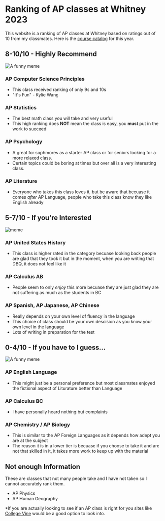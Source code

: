 # Ranking of AP classes at Whitney 2023
This website is a ranking of AP classes at Whitney based on ratings out of 10 from my classmates. Here is the [course catalog](https://4.files.edl.io/c55b/07/06/23/163948-12684ae2-ceb9-485d-aba6-57f14e48a8ae.pdf) for this year.
## 8-10/10 - Highly Recommend
![A funny meme](https://encrypted-tbn0.gstatic.com/images?q=tbn:ANd9GcQC5MpW1YSzkMuV9C5SjHqo2M9MLB7gccgXTfIyQA7CElpsRrucI772yk6Odrztx9IhoIQ&usqp=CAU)

### AP Computer Science Principles
- This class received ranking of only 9s and 10s
- "It's Fun" - Kylie Wang

### AP Statistics
- The best math class you will take and very useful
- This high ranking does **NOT** mean the class is easy, you **must** put in the work to succeed
  
### AP Psychology 
- A great for sophmores as a starter AP class or for seniors looking for a more relaxed class.
- Certain topics could be boring at times but over all is a very interesting class.
  
### AP Literature
- Everyone who takes this class loves it, but be aware that becuase it comes *after* AP Language, people who take this class know they like English already
  
## 5-7/10 - If you're Interested
![meme](https://i.imgur.com/9Zv4WMv.png)

### AP United States History
- This class is higher rated in the category becuase looking back people are glad that they took it but in the moment, when you are writing that DBQ, it does not feel like it
  
### AP Calculus AB
- People seem to only *enjoy* this more becuase they are just glad they are not suffering as much as the students in BC
  
### AP Spanish, AP Japanese, AP Chinese
- Really depends on your own level of fluency in the language
- This choice of class should be your own descision as you know your own level in the language
- Lots of writing in preparation for the test
  
## 0-4/10 - If you have to I guess...
![A funny meme](https://i.imgflip.com/5qc4h8.jpg)

### AP English Language
- This might just be a personal preference but most classmates enjoyed the fictional aspect of Liturature better than Language
  
### AP Calculus BC
- I have personally heard nothing but complaints
  
### AP Chemistry / AP Biology
- This is similar to the AP Foreign Languages as it depends how adept you are at the subject
- The reason it is in a lower tier is becuase if you choose to take it and are not that skilled in it, it takes more work to keep up with the material
  
## Not enough Information
These are classes that not many people take and I have not taken so I cannot accurately rank them.
- AP Physics
- AP Human Geography

*If you are actually looking to see if an AP class is right for you sites like [College Vine](https://blog.collegevine.com/ap-classes-ranked-by-difficulty) would be a good option to look into.
